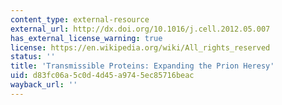 ```yaml
---
content_type: external-resource
external_url: http://dx.doi.org/10.1016/j.cell.2012.05.007
has_external_license_warning: true
license: https://en.wikipedia.org/wiki/All_rights_reserved
status: ''
title: 'Transmissible Proteins: Expanding the Prion Heresy'
uid: d83fc06a-5c0d-4d45-a974-5ec85716beac
wayback_url: ''
---
```


